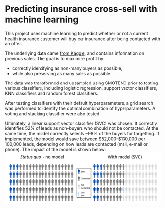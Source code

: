 # Predicting insurance cross-sell with machine learning
This project uses machine learning to predict whether or not a current health insurance customer will buy car insurance after being contacted with an offer.

The underlying data came [from Kaggle](https://www.kaggle.com/anmolkumar/health-insurance-cross-sell-prediction), and contains information on previous sales. The goal is to maximise profit by:

 * correctly identifying as non-many buyers as possible,
 * while also preserving as many sales as possible.

The data was transformed and upsampled using SMOTENC prior to testing various classifiers, including logistic regression, support vector classifiers, KNN classifiers and random forest classifiers.

After testing classifiers with their default hyperparameters, a grid search was performed to identify the optimal combination of hyperparameters. A voting and stacking classifier were also tested.

Ultimately, a linear support vector classifier (SVC) was chosen. It correctly identifies 52% of leads as non-buyers who should not be contacted. At the same time, the model correctly selects ~98% of the buyers for targetting. If implemented, the model would save between \$52,000-\$130,000 per 100,000 leads, depending on how leads are contacted (mail, e-mail or phone). The impact of the model is shown below:
![Visualizing model impact](model_impact_infographic.png)

